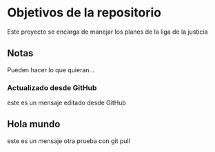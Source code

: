 # Objetivos de la repositorio

Este proyecto se encarga de manejar los planes de la liga de la justicia


## Notas
Pueden hacer lo que quieran...
### Actualizado desde GitHub
este es un mensaje editado desde GitHub

## Hola mundo
este es un mensaje otra prueba con git pull
